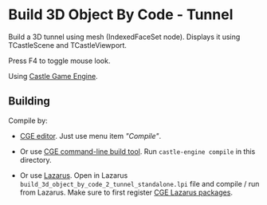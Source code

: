 # Build 3D Object By Code - Tunnel

Build a 3D tunnel using mesh (IndexedFaceSet node).
Displays it using TCastleScene and TCastleViewport.

Press F4 to toggle mouse look.

Using [Castle Game Engine](https://castle-engine.io/).

## Building

Compile by:

- [CGE editor](https://castle-engine.io/manual_editor.php). Just use menu item _"Compile"_.

- Or use [CGE command-line build tool](https://github.com/castle-engine/castle-engine/wiki/Build-Tool). Run `castle-engine compile` in this directory.

- Or use [Lazarus](https://www.lazarus-ide.org/). Open in Lazarus `build_3d_object_by_code_2_tunnel_standalone.lpi` file and compile / run from Lazarus. Make sure to first register [CGE Lazarus packages](https://castle-engine.io/documentation.php).
